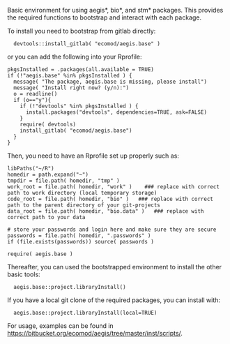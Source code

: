 Basic environment for using aegis*, bio*, and stm* packages. This provides the required functions to bootstrap and interact with each package.

To install you need to bootstrap from gitlab directly: 

```
  devtools::install_gitlab( "ecomod/aegis.base" )
```

or you can add the following into your Rprofile:

```
pkgsInstalled = .packages(all.available = TRUE)
if (!"aegis.base" %in% pkgsInstalled ) {
  message( "The package, aegis.base is missing, please install")
  message( "Install right now? (y/n):")
  o = readline()
  if (o=="y"){
    if (!"devtools" %in% pkgsInstalled ) {
      install.packages("devtools", dependencies=TRUE, ask=FALSE)
    }
    require( devtools)
    install_gitlab( "ecomod/aegis.base")
  }
}
```


Then, you need to have an Rprofile set up properly such as:

```.
libPaths("~/R")
homedir = path.expand("~")
tmpdir = file.path( homedir, "tmp" )
work_root = file.path( homedir, "work" )    ### replace with correct path to work directory (local temporary storage)
code_root = file.path( homedir, "bio" )   ### replace with correct path to the parent directory of your git-projects
data_root = file.path( homedir, "bio.data" )   ### replace with correct path to your data

# store your passwords and login here and make sure they are secure
passwords = file.path( homedir, ".passwords" )
if (file.exists(passwords)) source( passwords )

require( aegis.base ) 
```


Thereafter, you can used the bootstrapped environment to install the other basic tools: 

```
  aegis.base::project.libraryInstall()
```

If you have a local git clone of the required packages, you can install with:

```
  aegis.base::project.libraryInstall(local=TRUE)  

```

For usage, examples can be found in https://bitbucket.org/ecomod/aegis/tree/master/inst/scripts/. 

